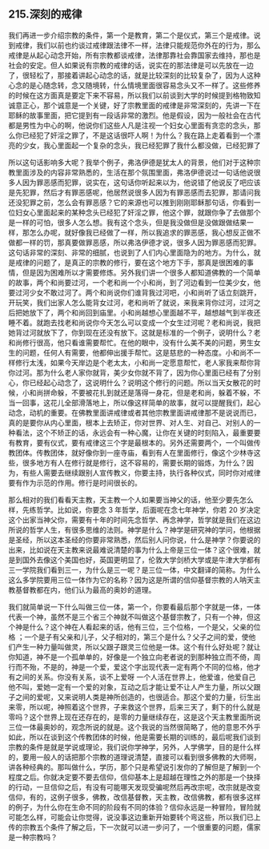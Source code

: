 ## 215.深刻的戒律
我们再进一步介绍宗教的条件，第一个是教育，第二个是仪式，第三个是戒律。说到戒律，我们以前也约谈过戒律跟法律不一样，法律只能规范你外在的行为，那么戒律是从起心动念开始，所有宗教都谈戒律，法律那靠社会靠国家去维持，那也是社会的安定。但人如果说有宗教的戒律的话，说实在的那法律是可以先放在一边了，很轻松了，那接着讲起心动念的话，就是比较深刻的比较复杂了，因为人这种心念的是心随念转，念又随境转，什么情境里面很容易念头又不一样了。这些修养的时候在这方面真是要定下来不容易，所以我们以前谈到大学的时候提到格物致知诚意正心，那个诚意是一个关键，好了宗教里面的戒律是非常深刻的，先讲一下在耶稣的故事里面，把它提到有一段话非常的激烈。他是假设，因为一般社会在古代都是男性为中心的啊，他说你们这些人凡是注视一个妇女心里面有贪恋的念头，那么你已经犯了奸淫之罪了，不是这话很吓人啊！为什么？我在路上走着看到一个漂亮的少女，我心里面起一个复杂的念头，我已经犯罪了我什么都没做，已经犯罪了


所以这句话影响多大呢？我举个例子，弗洛伊德是犹太人的背景，他们对于这种宗教里面涉及的内容非常熟悉的，生活在那个氛围里面，弗洛伊德说过一句话他说很多人因为罪恶感而犯罪，说实在，这句话你听起来以为，他说错了他说反了吧应该是先犯罪，然后才有罪恶感呢，他居然说很多人因为有罪恶感而去犯罪，那请问我还没犯罪之前，怎么会有罪恶感？它的来源也可以推到刚刚耶稣那句话，你看到一位妇女心里面起来的某种念头已经犯了奸淫之罪，他这个罪，就跟你争了去做那个是一样的可怕，很多人怎么想。我有这个念头，但是我没做但是没做跟做结果一样，那怎么办呢，就好像我已经做了一样，所以我追求的罪恶感，我心想反正做不做都一样的罚，那真要做罪恶感，所以弗洛伊德才说，很多人因为罪恶感而犯罪。这句话非常的深刻、非常的细腻，也说到了人们内心里面隐为的地方。为什么，就是戒律的问题了，是真正的宗教的修行，要在这个地方下手，那真是很困难的事情，但是因为困难所以才需要修炼。另外我们讲一个很多人都知道佛教的一个简单的故事，两个和尚要过河，一个老和尚一个小和尚，到了河边看到一位美少女，他要过河少女不敢过河了。两个和尚说你们谁背我过河吧，小和尚听了话立刻跳开，开玩笑，我们出家人怎么能背女过河，老和尚听了就说，来我来背你过河，过河之后把她放下了，两个和尚回到庙里。小和尚越想心里面越不平，越想越气到半夜还睡不着。就跑去找老和尚说你今天怎么可以变成一个女生过河呢？老和尚说，我把她背过河就放下了，你到现在还没有放下。这就是标准的一个例子，说明什么？老和尚修行很高，他只看谁需要帮忙。在他的眼中，没有什么美不美的问题，男生女生的问题，任何人有需要，他都伸出援手帮忙。这是慈悲的一种态度。小和尚不一样修行太浅，如果今天岸边是个老太太，小和尚一定愿意帮忙，老人家我来帮你背你过河。那为什么老人家你就背，美少女你就不背了，因为你心里面已经有了分别心，你已经起心动念了，这说明什么？说明这个修行的问题。所以当天女散花的时候，小和尚拼命躲，不要被花扎到就还是落得一身花，但是老和尚，躲着不躲，不当一回事，这花儿全部滑落地上，所以像这样简单的故事，就可以提醒我们，起心动念，动机的重要。在佛教里面讲戒律或者其他宗教里面讲戒律那不是说说而已，真的是要你从内心里面，根本上去矫正，你对世界、对人生、对自己、对别人的一种看法，这个不矫正的话，永远会有一种心魔，让你在关键的时刻陷入，最重要要有教育，要有仪式，要有戒律这三个字是最根本的。另外还需要两个，一个叫做传教团体。传教团体，就好像你到一座寺庙，看到有人在里面修行，像这个少林寺这些，很多地方有人在修行就是修行，这不容易的，需要长期的锻炼，为什么？因为，有些人需要去继续跟别人宣传教义，你要主持，执行各种仪式，同时你对戒律要有作为示范的作用。修行是时间很长的。


那么相对的我们看看天主教，天主教一个人如果要当神父的话，他至少要先怎么样，先练哲学。比如说，你要念 3 年哲学，后面呢在念七年神学，你若 20 岁决定这个出家当神父你，需要有十年的时间先念哲学、再念神学，哲学就是我们在这边所说的哲学人生，有很多思维的法则。神学是什么？神学是研究神的学问，他根据是圣经，所以这本圣经的你要非常熟悉，然后别人问你说，什么是神学？你要说的出来，比如说在天主教来说最难说清楚的事为什么上帝是三位一体？这个很难，就是到国外去像这个美国也好，英国更明显了，伦敦大学剑桥大学或是牛津大学都有三一学院我们看到三一，为什么是三一呢？是三位一体，中文翻译的简称。为什么这么多学院要用三位一体作为它的名称？因为这是所谓的信仰基督宗教的人呐天主教基督教都在内，他们认为最高的奥妙的道理。


我们就简单说一下什么叫做三位一体，第一个，你要看最后那个字就是一体，一体代表一个神，虽然不是三个省三个神就不叫做这个基督宗教了，只有一个神，但这个神是什么？这个神在人看起来的话，他有三位，三个位格，一个是父，父亲的位格 ；一个是子有父亲和儿子，父子相对的，第三个是什么？父子之间的爱，使他们产生一种力量叫做灵，所以父跟子跟灵三位他是一体。这个有什么好处呢？就让你知道，神不是一个孤单单的，好像是一个独立向老者说的到那种独立而不倚，周行而不殆，不是的，神是一个爱，爱这个字出现代表一定有两个不同的位格，他才有之间的关系。你没有关系，谈不上爱呀 一个人活在世界上，他爱谁，他爱自己他不叫，爱她一定有一个爱的对象，互动之后才能让爱不让人产生力量，所以父跟子之间的爱呢，又来说明人类是神所创造的，也很适合。那这个爱的力量，衍生出来零，所以呢，神照着这个世界，子来救这个世界，后来三天了，剩下的什么就是零吗？这个世界上现在还存在的，是零的力量继续存在，这是这个天主教里面所说三位一体最奥妙的，观念所说的就是。这个我说的当然很简略了，他的意思不外乎如此，所以在谈到这个传教团体的时候，他是需要长期的训练的，最后呢我们谈到宗教的条件是就是学说或理论，我们说你学神学，另外，人学佛学，目的是什么样的，要用一般人的话把那个宗教的道理说清楚，直接可以看到很多佛教的大师啊，讲各种经典的。那叫做什么，学历，那个只是希望说引发你的了解但是了解到一个程度之后。你就决定要不要去信仰，信仰基本上是超越在理性之外的那是一个抉择的行动，一旦信仰之后，有没有可能哪天发现受骗呢然后再改宗呢，改宗就是改变信仰，有的，这例子很多，佛教，改信基督教，天主教，改信佛教，都有很多这样的例子，为什么你在生命不同的阶段有不同的体验？信仰永远是一种冒险，冒险就可能怎么样，可能会让你觉得，说没事这边重新开始要转个弯这些，所以我们已上传的宗教五个条件了解之后，下一次就可以进一步问了，一个很重要的问题，儒家是一种宗教吗？

